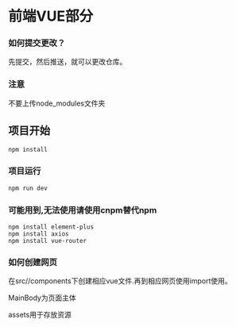 # 前端VUE部分

### 如何提交更改？

先提交，然后推送，就可以更改仓库。

### 注意

不要上传node_modules文件夹

## 项目开始

```sh
npm install
```

### 项目运行

```sh
npm run dev
```

### 可能用到,无法使用请使用cnpm替代npm

```
npm install element-plus
npm install axios
npm install vue-router
```

### 如何创建网页

在src//components下创建相应vue文件.再到相应网页使用import使用。

MainBody为页面主体

assets用于存放资源
